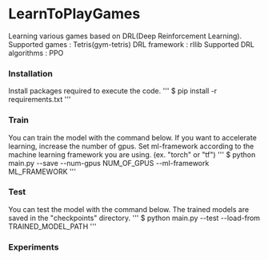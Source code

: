 # LearnToPlayGames
Learning various games based on DRL(Deep Reinforcement Learning).
Supported games : Tetris(gym-tetris)
DRL framework : rllib
Supported DRL algorithms : PPO

### Installation
Install packages required to execute the code.
'''
$ pip install -r requirements.txt
'''

### Train
You can train the model with the command below.
If you want to accelerate learning, increase the number of gpus.
Set ml-framework according to the machine learning framework you are using. (ex. "torch" or "tf")
'''
$ python main.py --save --num-gpus NUM_OF_GPUS --ml-framework ML_FRAMEWORK
'''

### Test
You can test the model with the command below.
The trained models are saved in the "checkpoints" directory.
'''
$ python main.py --test --load-from TRAINED_MODEL_PATH
'''

### Experiments